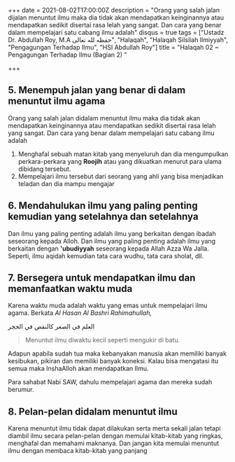 +++
date = 2021-08-02T17:00:00Z
description = "Orang yang salah jalan dijalan menuntut ilmu maka dia tidak akan mendapatkan keinginannya atau mendapatkan sedikit disertai rasa lelah yang sangat. Dan cara yang benar dalam mempelajari satu cabang ilmu adalah"
disqus = true
tags = ["Ustadz Dr. Abdullah Roy, M.A حفظه لله تعالى", "Halaqah", "Halaqah Silsilah Ilmiyyah", "Pengagungan Terhadap Ilmu", "HSI Abdullah Roy"]
title = "Halaqah 02 ~ Pengagungan Terhadap Ilmu (Bagian 2) "

+++
## 5. Menempuh jalan yang benar di dalam menuntut ilmu agama

Orang yang salah jalan didalam menuntut ilmu maka dia tidak akan mendapatkan keinginannya atau mendapatkan sedikit disertai rasa lelah yang sangat. Dan cara yang benar dalam mempelajari satu cabang ilmu adalah

1. Menghafal sebuah matan kitab yang menyeluruh dan dia mengumpulkan perkara-perkara yang **Roojih** atau yang dikuatkan menurut para ulama dibidang tersebut.
2. Mempelajari ilmu tersebut dari seorang yang ahli yang bisa menjadikan teladan dan dia mampu mengajar

## 6. Mendahulukan ilmu yang paling penting kemudian yang setelahnya dan setelahnya

Dan ilmu yang paling penting adalah ilmu yang berkaitan dengan ibadah seseorang kepada Alloh. Dan ilmu yang paling penting adalah ilmu yang berkaitan dengan **'ubudiyyah** seseorang kepada Allah Azza Wa Jalla. Seperti, ilmu aqidah kemudian tata cara wudhu, tata cara sholat, dll.

## 7. Bersegera untuk mendapatkan ilmu dan memanfaatkan waktu muda

Karena waktu muda adalah waktu yang emas untuk mempelajari ilmu agama. Berkata _Al Hasan Al Bashri Rahimahullah,_

العلم في الصغر كالنقص في الحجر

> Menuntut ilmu diwaktu kecil seperti mengukir di batu.

Adapun apabila sudah tua maka kebanyakan manusia akan memiliki banyak kesibukan, pikiran dan memiliki banyak koneksi. Kalau bisa mengatasi itu semua maka InshaAlloh akan mendapatkan Ilmu.

Para sahabat Nabi SAW, dahulu mempelajari agama dan mereka sudah berumur.

## 8. Pelan-pelan didalam menuntut ilmu

Karena menuntut ilmu tidak dapat dilakukan serta merta sekali jalan tetapi diambil ilmu secara pelan-pelan dengan memulai kitab-kitab yang ringkas, menghafal dan memahami maknanya. Dan jangan kita memulai menuntut ilmu dengan membaca kitab-kitab yang panjang